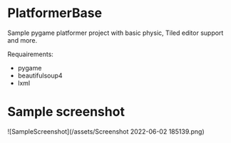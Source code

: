 # PlatformerBase
 
Sample pygame platformer project with basic physic, Tiled editor support and more.

Requairements:
* pygame
* beautifulsoup4
* lxml

# Sample screenshot

![SampleScreenshot](/assets/Screenshot 2022-06-02 185139.png)
